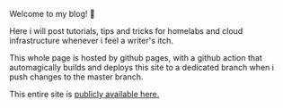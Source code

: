 Welcome to my blog! 🙌

Here i will post tutorials, tips and tricks for homelabs and cloud infrastructure whenever i feel a writer's itch.

This whole page is hosted by github pages, with a github action that automagically builds and deploys this site to a dedicated branch when i push changes to the master branch.

This entire site is [publicly available here.](https://github.com/frealmyr/fmlab.no/)
